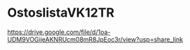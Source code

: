 # OstoslistaVK12TR

https://drive.google.com/file/d/1oa-UDM9VOGijeAKNRUcm08mR8JpEoc3r/view?usp=share_link

